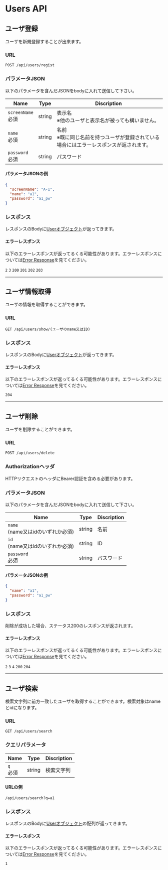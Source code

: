 # Users API

## ユーザ登録

ユーザを新規登録することが出来ます。

### URL

```
POST /api/users/regist
```

### パラメータJSON

以下のパラメータを含んだJSONをbodyに入れて送信して下さい。

| Name               | Type   | Discription                                    |
| ------------------ | ------ | ---------------------------------------------- |
| `screenName`<br>必須 | string | 表示名<br>※他のユーザと表示名が被っても構いません。                   |
| `name`<br>必須       | string | 名前<br>※既に同じ名前を持つユーザが登録されている場合にはエラーレスポンスが返されます。 |
| `password`<br>必須   | string | パスワード                                          |

#### パラメータJSONの例

```JSON
{
  "screenName": "A-1",
  "name": "a1",
  "password": "a1_pw"
}
```

### レスポンス

レスポンスのBodyに[Userオブジェクト](./data.md#User)が返ってきます。

#### エラーレスポンス

以下のエラーレスポンスが返ってるくる可能性があります。エラーレスポンスについては[Error Response](./error.md)を見てください。

`2` `3` `200` `201` `202` `203`

---

## ユーザ情報取得

ユーザの情報を取得することができます。

### URL

```
GET /api/users/show/(ユーザのname又はID)
```

### レスポンス

レスポンスのBodyに[Userオブジェクト](./data.md#User)が返ってきます。

#### エラーレスポンス

以下のエラーレスポンスが返ってるくる可能性があります。エラーレスポンスについては[Error Response](./error.md)を見てください。

`204`

---

## ユーザ削除

ユーザを削除することができます。

### URL

```
POST /api/users/delete
```

### Authorizationヘッダ

HTTPリクエストのヘッダにBearer認証を含める必要があります。

### パラメータJSON

以下のパラメータを含んだJSONをbodyに入れて送信して下さい。

| Name                        | Type   | Discription |
| --------------------------- | ------ | ----------- |
| `name`<br>(name又はidのいずれか必須) | string | 名前          |
| `id`<br>(name又はidのいずれか必須)   | string | ID          |
| `password`<br>必須            | string | パスワード       |

#### パラメータJSONの例

```JSON
{
  "name": "a1",
  "password": "a1_pw"
}
```

### レスポンス

削除が成功した場合、ステータス200のレスポンスが返されます。

#### エラーレスポンス

以下のエラーレスポンスが返ってるくる可能性があります。エラーレスポンスについては[Error Response](./error.md)を見てください。

`2` `3` `4` `200` `204`

---

## ユーザ検索

検索文字列に前方一致したユーザを取得することができます。検索対象はnameとidになります。

### URL

```
GET /api/users/search
```

### クエリパラメータ

| Name      | Type   | Discription |
| --------- | ------ | ----------- |
| `q`<br>必須 | string | 検索文字列       |

#### URLの例

```
/api/users/search?q=a1
```

### レスポンス

レスポンスのBodyに[Userオブジェクト](./data.md#User)の配列が返ってきます。

#### エラーレスポンス

以下のエラーレスポンスが返ってるくる可能性があります。エラーレスポンスについては[Error Response](./error.md)を見てください。

`1`
